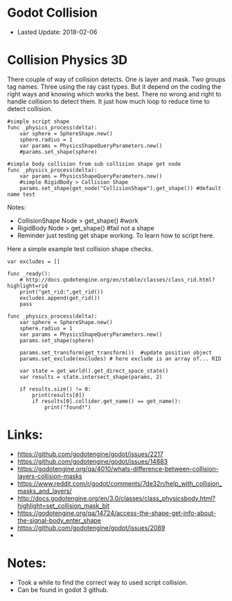# Godot Collision
 * Lasted Update: 2018-02-06

# Collision Physics 3D

 There couple of way of collision detects. One is layer and mask. Two groups tag names. Three using the ray cast types. But it depend on the coding the right ways and knowing which works the best. There no wrong and right to handle collision to detect them. It just how much loop to reduce time to detect collision.


```
#simple script shape 
func _physics_process(delta):
    var sphere = SphereShape.new()
    sphere.radius = 1
    var params = PhysicsShapeQueryParameters.new()
    #params.set_shape(sphere)
```


```
#simple body collision from sub collision shape get node
func _physics_process(delta):
    var params = PhysicsShapeQueryParameters.new()
    #simple RigidBody > Collision Shape
    params.set_shape(get_node("CollisionShape").get_shape()) #default name test
```

Notes:
 * CollisionShape Node > get_shape() #work
 * RigidBody Node > get_shape() #fail not a shape
 * Reminder just testing get shape working. To learn how to script here.


Here a simple example test collision shape checks.
```
var excludes = []

func _ready():
    # http://docs.godotengine.org/en/stable/classes/class_rid.html?highlight=rid
	print("get_rid:",get_rid())
	excludes.append(get_rid())
	pass

func _physics_process(delta):
    var sphere = SphereShape.new()
	sphere.radius = 1
	var params = PhysicsShapeQueryParameters.new()
	params.set_shape(sphere)

    params.set_transform(get_transform())  #update position object
    params.set_exclude(excludes) # here exclude is an array of... RID

    var state = get_world().get_direct_space_state()
	var results = state.intersect_shape(params, 2)

    if results.size() != 0:
        print(results[0])
        if results[0].collider.get_name() == get_name():
            print("found!")

```

# Links:
 * https://github.com/godotengine/godot/issues/2217
 * https://github.com/godotengine/godot/issues/14883
 * https://godotengine.org/qa/4010/whats-difference-between-collision-layers-collision-masks
 * https://www.reddit.com/r/godot/comments/7de32n/help_with_collision_masks_and_layers/
 * http://docs.godotengine.org/en/3.0/classes/class_physicsbody.html?highlight=set_collision_mask_bit
 * https://godotengine.org/qa/14724/access-the-shape-get-info-about-the-signal-body_enter_shape
 * https://github.com/godotengine/godot/issues/2089
 * 


# Notes:
 * Took a while to find the correct way to used script collision.
 * Can be found in godot 3 github.
